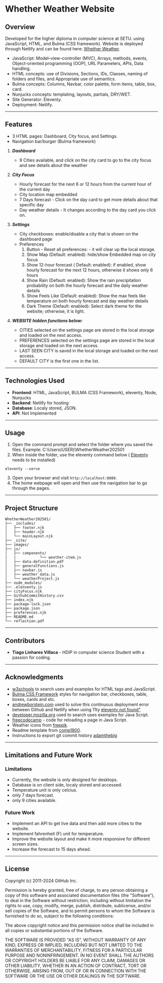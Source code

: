 
# Whether Weather Website

## Overview
Developed for the higher diploma in computer science at SETU. using JavaScript, HTML, and Bulma (CSS framework).
Website is deployed through Netlify and can be found here: [Whether Weather](https://whetherweathervillaca.netlify.app/).
- JavaScript: Model–view–controller (MVC), Arrays, methods, events, Object-oriented programming (OOP), URL Parameters, APIs, Data handling.
- HTML concepts: use of Divisions, Sections, IDs, Classes, naming of folders and files, and Appropriate use of semantics.
- Bulma concepts: Columns, Navbar, color palette, form items, table, box, card.  
- Nunjucks concepts: templating, layouts, partials, DRY/WET. 
- Site Generator: Eleventy. 
- Deployment: Netlify.

---

## Features
- 3 HTML pages:  Dashboard, City focus, and Settings.
- Navigation bar/burger (Bulma framework)
1. ***Dashboard***
    -  9 Cities available, and click on the city card to go to the city focus and see details about the weather
2. ***City Focus***
    - Hourly forecast for the next 6 or 12 hours from the current hour of the current day
    - City location map embedded 
    - 7 Days forecast - Click on the day card to get more details about that specific day 
    - Day weather details - It changes according to the day card you click on. 
3. ***Settings***
    - City checkboxes: enable/disable a city that is shown on the dashboard page 
    - Preferences
        1. Button - Reset all preferences: - it will clear up the local storage. 
        2. Show Map (Default: enabled): hide/show Embedded map on city focus
        3. Show 12-hour forecast ( Default: enabled): if enabled, show hourly forecast for the next 12 hours, otherwise it shows only 6 hours
        4. Show Rain (Default: enabled): Show the rain precipitation probability on both the hourly forecast and the daily weather details 
        5. Show Feels Like (Default: enabled): Show the max feels like temperature on both hourly forecast and day weather details 
        6. Dark Theme (Default: enabled): Select dark theme for the website; otherwise, it is light. 

4. ***WEBSITE hidden functions below:***
    - CITIES selected on the settings page are stored in the local storage and loaded on the next access.
    - PREFERENCES selected on the settings page are stored in the local storage and loaded on the next access.
    - LAST SEEN CITY is saved in the local storage and loaded on the next access.
    - DEFAULT CITY is the first one in the list. 

---

## Technologies Used

- **Frontend**: HTML, JavaScript, BULMA (CSS Framework), eleventy, Node, Nunjucks 
- **Backend**: Netlify for hosting
- **Database**: Localy stored, JSON. 
- **API**: Not Implemented

---

## Usage

1. Open the command prompt and select the folder where you saved the files. Example: C:\Users\(USER)\WhetherWeather202501
2. When inside the folder, use the eleventy command below ( [Eleventy](https://www.11ty.dev/docs/) needs to be installed)
```
eleventy --serve
```
3. Open your browser and visit `http://localhost:8080`.
4. The home webpage will open and then use the navigation bar to go through the pages. 

---

## Project Structure

```
WhetherWeather202501/
├── _includes/
│   ├── footer.njk
│   ├── header.njk
│   └── mainLayout.njk
├── _site/
├── images/
├── js/
│   ├── components/
|   |           └── weather-item.js
│   ├── data-definition.pdf
│   ├── generalFunctions.js
│   ├── navbar.js
│   ├── weather_data.js
│   └── weatherProject.js
├── node_modules/
├── .elenventy.js
├── cityFocus.njk
├── GithubCommitHistory.csv
├── index.njk
├── package-lock.json
├── package.json
├── preferences.njk
├── README.md
└── reflection.pdf
```

---

## Contributors
- **Tiago Linhares Villaca** - HDIP in computer science Student with a passion for coding.

---

## Acknowledgments

- [w3schools](https://www.w3schools.com) to search uses and examples for HTML tags and JavaScript.
- [Bulma CSS Framework](https://bulma.io/) styles for navigation bar, checkboxes, table, boxes, cards and etc.
- [andrewborstein.com](https://andrewborstein.com/blog/moving-my-blog-to-eleventy-part-2/) used to solve this continuous deployment error between Github and Netlify when using 11ty [eleventy not found"](https://answers.netlify.com/t/eleventy-non-zero-exit-code-127-error/66900) 
- [developer.mozilla.org](https://developer.mozilla.org/en-US/docs/Web/JavaScript) used to search uses exemples for Java Script.
- [freecodecamp](https://www.freecodecamp.org/news/javascript-refresh-page-how-to-reload-a-page-in-js/) - code for reloading a page in Java Script.
- Weather icons from [freepik](https://www.freepik.com/).
- Readme template from [comp1800](https://github.com/comp1800/web_template).
- Instructions to export git commit history [adamthebig](https://gist.github.com/adamthebig/9d2cf1281797c3f9f958#file-git-commit-log-sh)

---

## Limitations and Future Work
### Limitations

- Currently, the website is only designed for desktops. 
- Database is on client side, localy stored and accessed. 
- Temperature unit is only celcius. 
- only 7 days forecast.
- only 9 cities available. 


### Future Work

- Implement an API to get live data and then add more cities to the website. 
- Implement fahrenheit (F) unit for temperature. 
- Improve the website layout and make it more responsive for different screen sizes. 
- Increase the forecast to 15 days ahead. 

---

## License

Copyright (c) 2011-2024 GitHub Inc.

Permission is hereby granted, free of charge, to any person obtaining a copy of this software and associated documentation files (the "Software"), to deal in the Software without restriction, including without limitation the rights to use, copy, modify, merge, publish, distribute, sublicense, and/or sell copies of the Software, and to permit persons to whom the Software is furnished to do so, subject to the following conditions:

The above copyright notice and this permission notice shall be included in all copies or substantial portions of the Software.

THE SOFTWARE IS PROVIDED "AS IS", WITHOUT WARRANTY OF ANY KIND, EXPRESS OR IMPLIED, INCLUDING BUT NOT LIMITED TO THE WARRANTIES OF MERCHANTABILITY, FITNESS FOR A PARTICULAR PURPOSE AND NONINFRINGEMENT. IN NO EVENT SHALL THE AUTHORS OR COPYRIGHT HOLDERS BE LIABLE FOR ANY CLAIM, DAMAGES OR OTHER LIABILITY, WHETHER IN AN ACTION OF CONTRACT, TORT OR OTHERWISE, ARISING FROM, OUT OF OR IN CONNECTION WITH THE SOFTWARE OR THE USE OR OTHER DEALINGS IN THE SOFTWARE.
